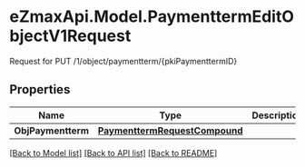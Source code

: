 # eZmaxApi.Model.PaymenttermEditObjectV1Request
Request for PUT /1/object/paymentterm/{pkiPaymenttermID}

## Properties

Name | Type | Description | Notes
------------ | ------------- | ------------- | -------------
**ObjPaymentterm** | [**PaymenttermRequestCompound**](PaymenttermRequestCompound.md) |  | 

[[Back to Model list]](../README.md#documentation-for-models) [[Back to API list]](../README.md#documentation-for-api-endpoints) [[Back to README]](../README.md)

